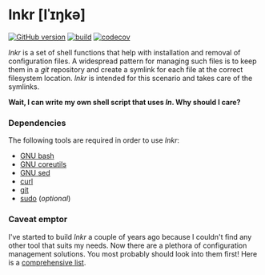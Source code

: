 # lnkr [lˈɪŋkə]

[![GitHub version](https://img.shields.io/github/release/usommerl/lnkr.svg?style=for-the-badge)](https://github.com/usommerl/lnkr/releases)
[![build](https://img.shields.io/github/workflow/status/usommerl/lnkr/ci?style=for-the-badge)](https://github.com/usommerl/lnkr/actions?query=workflow%3Aci)
[![codecov](https://img.shields.io/codecov/c/github/usommerl/lnkr?style=for-the-badge)](https://codecov.io/gh/usommerl/lnkr)

*lnkr* is a set of shell functions that help with installation and removal of configuration files. A widespread pattern for managing such files is to keep them in a *git* repository and create a symlink for each file at the correct filesystem location. *lnkr* is intended for this scenario and takes care of the symlinks.

**Wait, I can write my own shell script that uses *ln*. Why should I care?**

### Dependencies
The following tools are required in order to use *lnkr*:

 - [GNU bash][6]
 - [GNU coreutils][2]
 - [GNU sed][5]
 - [curl][7]
 - [git][3]
 - [sudo][4] (*optional*)

### Caveat emptor

I've started to build _lnkr_ a couple of years ago because I couldn't find any other tool that suits my needs. Now there are a plethora of configuration management solutions. You most probably should look into them first! Here is a [comprehensive list][1].

<!--### Design considerations-->

<!--### Usage-->

<!--### Contributing-->

[1]: https://dotfiles.github.io/utilities/
[2]: https://www.gnu.org/software/coreutils/
[3]: https://git-scm.com/
[4]: https://github.com/sudo-project/sudo
[5]: https://www.gnu.org/software/sed/
[6]: https://www.gnu.org/software/bash/
[7]: https://github.com/curl/curl
